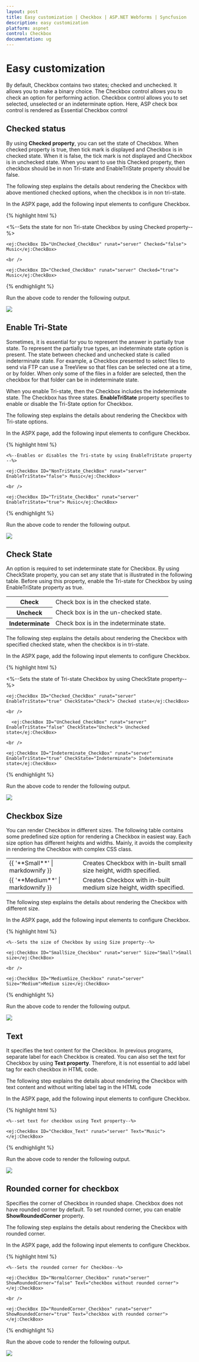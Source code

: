 ```yaml
---
layout: post
title: Easy customization | Checkbox | ASP.NET Webforms | Syncfusion
description: easy customization
platform: aspnet
control: Checkbox
documentation: ug
---
```


# Easy customization

By default, Checkbox contains two states; checked and unchecked. It allows you to make a binary choice. The Checkbox control allows you to check an option for performing action. Checkbox control allows you to set selected, unselected or an indeterminate option. Here, ASP check box control is rendered as Essential Checkbox control

## Checked status

By using **Checked property**, you can set the state of Checkbox. When checked property is true, then tick mark is displayed and Checkbox is in checked state. When it is false, the tick mark is not displayed and Checkbox is in unchecked state. When you want to use this Checked property, then checkbox should be in non Tri-state and EnableTriState property should be false.

The following step explains the details about rendering the Checkbox with above mentioned checked options, when the checkbox is in non tri-state.

In the ASPX page, add the following input elements to configure Checkbox.



{% highlight html %}

  <%--Sets the state for non Tri-state Checkbox by using Checked property--%>

    <ej:CheckBox ID="UnChecked_CheckBox" runat="server" Checked="false"> Music</ej:CheckBox>

    <br />

    <ej:CheckBox ID="Checked_CheckBox" runat="server" Checked="true"> Music</ej:CheckBox>



{% endhighlight %}



Run the above code to render the following output.



![](Easy-customization_images/Easy-customization_img1.png)



## Enable Tri-State

Sometimes, it is essential for you to represent the answer in partially true state. To represent the partially true types, an indeterminate state option is present. The state between checked and unchecked state is called indeterminate state. For example, a Checkbox presented to select files to send via FTP can use a TreeView so that files can be selected one at a time, or by folder. When only some of the files in a folder are selected, then the checkbox for that folder can be in indeterminate state.

When you enable Tri-state, then the Checkbox includes the indeterminate state. The Checkbox has three states. **EnableTriState** property specifies to enable or disable the Tri-State option for Checkbox. 

The following step explains the details about rendering the Checkbox with Tri-state options.

In the ASPX page, add the following input elements to configure Checkbox.

{% highlight html %}

	<%--Enables or disables the Tri-state by using EnableTriState property --%>

    <ej:CheckBox ID="NonTriState_CheckBox" runat="server" EnableTriState="false"> Music</ej:CheckBox>

    <br />

    <ej:CheckBox ID="TriState_CheckBox" runat="server" EnableTriState="true"> Music</ej:CheckBox>



{% endhighlight %}



Run the above code to render the following output.

![](Easy-customization_images/Easy-customization_img2.png)



## Check State

An option is required to set indeterminate state for Checkbox. By using CheckState property, you can set any state that is illustrated in the following table. Before using this property, enable the Tri-state for Checkbox by using EnableTriState property as true.

<table>
<tr>
<th>
Check</th><td>
Check box is in the checked state.</td></tr>
<tr>
<th>
Uncheck</th><td>
Check box is in the un-checked state.</td></tr>
<tr>
<th>
Indeterminate</th><td>
Check box is in the indeterminate state.</td></tr>
</table>


The following step explains the details about rendering the Checkbox with specified checked state, when the checkbox is in tri-state.

In the ASPX page, add the following input elements to configure Checkbox.

{% highlight html %}

<%--Sets the state of Tri-state Checkbox by using CheckState property--%>



    <ej:CheckBox ID="Checked_CheckBox" runat="server" EnableTriState="true" CheckState="Check"> Checked state</ej:CheckBox>

    <br />

      <ej:CheckBox ID="UnChecked_CheckBox" runat="server" EnableTriState="false" CheckState="Uncheck"> Unchecked state</ej:CheckBox>

    <br />

    <ej:CheckBox ID="Indeterminate_CheckBox" runat="server" EnableTriState="true" CheckState="Indeterminate"> Indeterminate state</ej:CheckBox>



{% endhighlight %}



Run the above code to render the following output.

![](Easy-customization_images/Easy-customization_img3.png)



## Checkbox Size

You can render Checkbox in different sizes. The following table contains some predefined size option for rendering a Checkbox in easiest way. Each size option has different heights and widths. Mainly, it avoids the complexity in rendering the Checkbox with complex CSS class. 

<table>
	<tr>
		<td>{{ '**Small**' | markdownify }}</td>
		<td>Creates Checkbox with in-built small size height, width specified.</td>
	</tr>
	<tr>
		<td>{{ '**Medium**' | markdownify }}</td>
		<td>Creates Checkbox with in-built medium size height, width specified.</td>
	</tr>
</table>


The following step explains the details about rendering the Checkbox with different size.

In the ASPX page, add the following input elements to configure Checkbox.

{% highlight html %}

    <%--Sets the size of Checkbox by using Size property--%>

    <ej:CheckBox ID="SmallSize_Checkbox" runat="server" Size="Small">Small size</ej:CheckBox>

    <br />

    <ej:CheckBox ID="MediumSize_Checkbox" runat="server" Size="Medium">Medium size</ej:CheckBox>

{% endhighlight %}



Run the above code to render the following output.


![](Easy-customization_images/Easy-customization_img4.png)



## Text

It specifies the text content for the Checkbox. In previous programs, separate label for each Checkbox is created. You can also set the text for Checkbox by using **Text property**. Therefore, it is not essential to add label tag for each checkbox in HTML code.

The following step explains the details about rendering the Checkbox with text content and without writing label tag in the HTML code

In the ASPX page, add the following input elements to configure Checkbox.

{% highlight html %}

	<%--set text for checkbox using Text property--%>

    <ej:CheckBox ID="CheckBox_Text" runat="server" Text="Music"> </ej:CheckBox>

{% endhighlight %}



Run the above code to render the following output.

![](Easy-customization_images/Easy-customization_img5.png)



## Rounded corner for checkbox

Specifies the corner of Checkbox in rounded shape. Checkbox does not have rounded corner by default. To set rounded corner, you can enable **ShowRoundedCorner** property.

The following step explains the details about rendering the Checkbox with rounded corner.

In the ASPX page, add the following input elements to configure Checkbox.

{% highlight html %}

	<%--Sets the rounded corner for Checkbox--%>

    <ej:CheckBox ID="NormalCorner_Checkbox" runat="server" ShowRoundedCorner="false" Text="checkbox without rounded corner"> </ej:CheckBox>

    <br />

    <ej:CheckBox ID="RoundedCorner_Checkbox" runat="server" ShowRoundedCorner="true" Text="checkbox with rounded corner"></ej:CheckBox>

{% endhighlight %}


Run the above code to render the following output.

![](Easy-customization_images/Easy-customization_img6.png)



